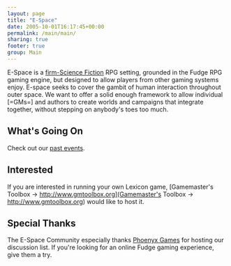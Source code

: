 ```yaml
---
layout: page
title: "E-Space"
date: 2005-10-01T16:17:45+00:00
permalink: /main/main/
sharing: true
footer: true
group: Main
---
```


E-Space is a [firm-Science Fiction](/main/grading-sci-fi) RPG setting, grounded in the Fudge RPG gaming engine, but designed to allow players from other gaming systems enjoy. E-space seeks to cover the gambit of human interaction throughout outer space. We want to offer a solid enough framework to allow individual [=GMs=] and authors to create worlds and campaigns that integrate together, without stepping on anybody's toes too much.

## What's Going On



Check out our [past events](/events/events).

## Interested

If you are interested in running your own Lexicon game, [Gamemaster's Toolbox -> http://www.gmtoolbox.org](Gamemaster's Toolbox -> http://www.gmtoolbox.org) would like to host it.

## Special Thanks

The E-Space Community especially thanks [ Phoenyx Games](http://www.phoenyx.net ) for hosting our discussion list. If you're looking for an online Fudge gaming experience, give them a try.
